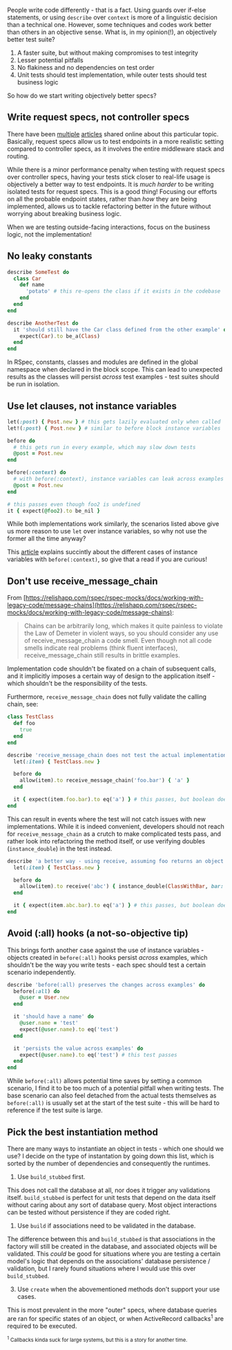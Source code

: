 People write code differently - that is a fact. Using guards over if-else statements, or using `describe` over `context` is more of a linguistic decision than a technical one. However, some techniques and codes work better than others in an objective sense. What is, in my opinion(!), an objectively better test suite?

1. A faster suite, but without making compromises to test integrity
2. Lesser potential pitfalls
3. No flakiness and no dependencies on test order
4. Unit tests should test implementation, while outer tests should test business logic

So how do we start writing objectively better specs?

## Write request specs, not controller specs

There have been [multiple](http://rspec.info/blog/2016/07/rspec-3-5-has-been-released/) [articles](https://medium.com/just-tech/rspec-controller-or-request-specs-d93ef563ef11) shared online about this particular topic. Basically, request specs allow us to test endpoints in a more realistic setting compared to controller specs, as it involves the entire middleware stack and routing.

While there is a minor performance penalty when testing with request specs over controller specs, having your tests stick closer to real-life usage is objectively a better way to test endpoints. It is *much harder* to be writing isolated tests for request specs. This is a good thing! Focusing our efforts on all the probable endpoint states, rather than *how* they are being implemented, allows us to tackle refactoring better in the future without worrying about breaking business logic.

When we are testing outside-facing interactions, focus on the business logic, not the implementation!

## No leaky constants

```ruby
describe SomeTest do
  class Car
    def name
      'potato' # this re-opens the class if it exists in the codebase
    end
  end
end

describe AnotherTest do
  it 'should still have the Car class defined from the other example' do
    expect(Car).to be_a(Class)
  end
end
```

In RSpec, constants, classes and modules are defined in the global namespace when declared in the block scope. This can lead to unexpected results as the classes will persist *across* test examples - test suites should be run in isolation.

## Use let clauses, not instance variables
```ruby
let(:post) { Post.new } # this gets lazily evaluated only when called
let!(:post) { Post.new } # similar to before block instance variables

before do
  # this gets run in every example, which may slow down tests
  @post = Post.new
end

before(:context) do
  # with before(:context), instance variables can leak across examples
  @post = Post.new
end

# this passes even though foo2 is undefined
it { expect(@foo2).to be_nil }
```

While both implementations work similarly, the scenarios listed above give us more reason to use `let` over instance variables, so why not use the former all the time anyway?

This [article](https://tomdebruijn.com/posts/ruby-rspec-instance-variables/) explains succintly about the different cases of instance variables with `before(:context)`, so give that a read if you are curious!

## Don't use receive_message_chain

From [https://relishapp.com/rspec/rspec-mocks/docs/working-with-legacy-code/message-chains](https://relishapp.com/rspec/rspec-mocks/docs/working-with-legacy-code/message-chains):

> Chains can be arbitrarily long, which makes it quite painless to violate the Law of Demeter
in violent ways, so you should consider any use of receive_message_chain a code smell.
Even though not all code smells indicate real problems (think fluent interfaces),
receive_message_chain still results in brittle examples.

Implementation code shouldn't be fixated on a chain of subsequent calls, and it implicitly imposes a certain way of design to the application itself - which shouldn't be the responsibility of the tests.

Furthermore, `receive_message_chain` does not fully validate the calling chain, see:

```ruby
class TestClass
  def foo
    true
  end
end

describe 'receive_message_chain does not test the actual implementation' do
  let(:item) { TestClass.new }

  before do
    allow(item).to receive_message_chain('foo.bar') { 'a' }
  end

  it { expect(item.foo.bar).to eq('a') } # this passes, but boolean does not have bar defined
end
```

This can result in events where the test will not catch issues with new implementations. While it is indeed convenient, developers should not reach for `receive_message_chain` as a crutch to make complicated tests pass, and rather look into refactoring the method itself, or use verifying doubles (`instance_double`) in the test instead.

```ruby
describe 'a better way - using receive, assuming foo returns an object with bar' do
  let(:item) { TestClass.new }

  before do
    allow(item).to receive('abc') { instance_double(ClassWithBar, bar: 'a') }
  end

  it { expect(item.abc.bar).to eq('a') } # this passes, but boolean does not have bar defined
end
```

## Avoid (:all) hooks (a not-so-objective tip)
This brings forth another case against the use of instance variables - objects created in `before(:all)` hooks persist *across* examples, which shouldn't be the way you write tests - each spec should test a certain scenario independently.

```ruby
describe 'before(:all) preserves the changes across examples' do
  before(:all) do
    @user = User.new
  end

  it 'should have a name' do
    @user.name = 'test'
    expect(@user.name).to eq('test')
  end

  it 'persists the value across examples' do
    expect(@user.name).to eq('test') # this test passes
  end
end
```

While `before(:all)` allows potential time saves by setting a common scenario, I find it to be too much of a potential pitfall when writing tests. The base scenario can also feel detached from the actual tests themselves as `before(:all)` is usually set at the start of the test suite - this will be hard to reference if the test suite is large.

## Pick the best instantiation method

There are many ways to instantiate an object in tests - which one should we use? I decide on the type of instantation by going down this list, which is sorted by the number of dependencies and consequently the runtimes.

1. Use `build_stubbed` first.

This does not call the database at all, nor does it trigger any validations itself. `build_stubbed` is perfect for unit tests that depend on the data itself without caring about any sort of database query. Most object interactions can be tested without persistence if they are coded right.

1. Use `build` if associations need to be validated in the database.

The difference between this and `build_stubbed` is that associations in the factory will still be created in the database, and associated objects will be validated. This *could* be good for situations where you are testing a certain model's logic that depends on the associations' database persistence / validation, but I rarely found situations where I would use this over `build_stubbed`.

3. Use `create` when the abovementioned methods don't support your use cases.

This is most prevalent in the more "outer" specs, where database queries are ran for specific states of an object, or when ActiveRecord callbacks<sup>1</sup> are required to be executed.

<sup><sup>1</sup> Callbacks kinda suck for large systems, but this is a story for another time.</sup>